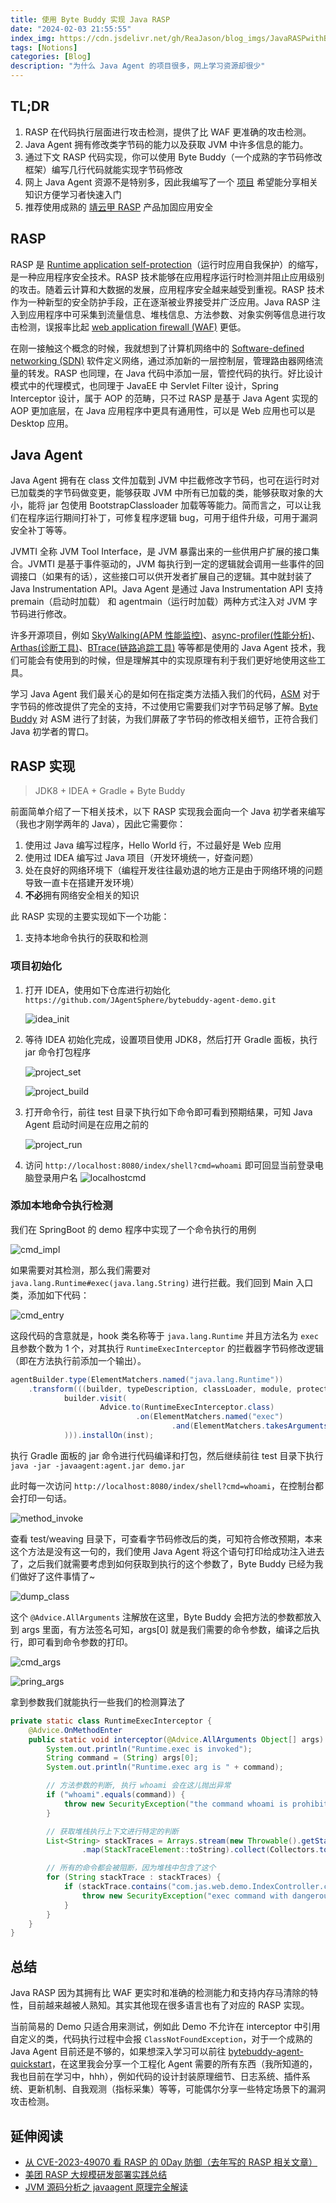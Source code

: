 ```yaml
---
title: 使用 Byte Buddy 实现 Java RASP
date: "2024-02-03 21:55:55"
index_img: https://cdn.jsdelivr.net/gh/ReaJason/blog_imgs/JavaRASPwithByteBuddy_index_img.png
tags: [Notions]
categories: [Blog]
description: "为什么 Java Agent 的项目很多，网上学习资源却很少"
---
```


## TL;DR

1. RASP 在代码执行层面进行攻击检测，提供了比 WAF 更准确的攻击检测。
2. Java Agent 拥有修改类字节码的能力以及获取 JVM 中许多信息的能力。
3. 通过下文 RASP 代码实现，你可以使用 Byte Buddy（一个成熟的字节码修改框架）编写几行代码就能实现字节码修改
4. 网上 Java Agent 资源不是特别多，因此我编写了一个 [项目](#总结) 希望能分享相关知识方便学习者快速入门
5. 推荐使用成熟的 [靖云甲 RASP](https://www.boundaryx.com/category/product/adr)  产品加固应用安全

## RASP

RASP 是 [Runtime application self-protection](https://en.wikipedia.org/wiki/Runtime_application_self-protection)（运行时应用自我保护）的缩写，是一种应用程序安全技术。RASP 技术能够在应用程序运行时检测并阻止应用级别的攻击。随着云计算和大数据的发展，应用程序安全越来越受到重视。RASP 技术作为一种新型的安全防护手段，正在逐渐被业界接受并广泛应用。Java RASP 注入到应用程序中可采集到流量信息、堆栈信息、方法参数、对象实例等信息进行攻击检测，误报率比起 [web application firewall (WAF)](https://en.wikipedia.org/wiki/Web_application_firewall) 更低。

在刚一接触这个概念的时候，我就想到了计算机网络中的 [Software-defined networking (SDN)](https://en.wikipedia.org/wiki/Software-defined_networking) 软件定义网络，通过添加新的一层控制层，管理路由器网络流量的转发。RASP 也同理，在 Java 代码中添加一层，管控代码的执行。好比设计模式中的代理模式，也同理于 JavaEE 中 Servlet Filter 设计，Spring Interceptor 设计，属于 AOP 的范畴，只不过 RASP 是基于 Java Agent 实现的 AOP 更加底层，在 Java 应用程序中更具有通用性，可以是 Web 应用也可以是 Desktop 应用。

## Java Agent

Java Agent 拥有在 class 文件加载到 JVM 中拦截修改字节码，也可在运行时对已加载类的字节码做变更，能够获取 JVM 中所有已加载的类，能够获取对象的大小，能将 jar 包使用 BootstrapClassloader 加载等等能力。简而言之，可以让我们在程序运行期间打补丁，可修复程序逻辑 bug，可用于组件升级，可用于漏洞安全补丁等等。

JVMTI 全称 JVM Tool Interface，是 JVM 暴露出来的一些供用户扩展的接口集合。JVMTI 是基于事件驱动的，JVM 每执行到一定的逻辑就会调用一些事件的回调接口（如果有的话），这些接口可以供开发者扩展自己的逻辑。其中就封装了 Java Instrumentation API。Java Agent 是通过 Java Instrumentation API 支持 premain（启动时加载） 和 agentmain（运行时加载）两种方式注入对 JVM 字节码进行修改。

许多开源项目，例如 [SkyWalking(APM 性能监控)](https://github.com/apache/skywalking-java)、[async-profiler(性能分析)](https://github.com/async-profiler/async-profiler)、[Arthas(诊断工具)](https://github.com/alibaba/arthas)、[BTrace(链路追踪工具)](https://github.com/btraceio/btrace) 等等都是使用的 Java Agent 技术，我们可能会有使用到的时候，但是理解其中的实现原理有利于我们更好地使用这些工具。

学习 Java Agent 我们最关心的是如何在指定类方法插入我们的代码，[ASM](https://asm.ow2.io/) 对于字节码的修改提供了完全的支持，不过使用它需要我们对字节码足够了解。[Byte Buddy](https://bytebuddy.net/#/) 对 ASM 进行了封装，为我们屏蔽了字节码的修改相关细节，正符合我们 Java 初学者的胃口。

## RASP 实现

> JDK8 + IDEA + Gradle + Byte Buddy

前面简单介绍了一下相关技术，以下 RASP 实现我会面向一个 Java 初学者来编写（我也才刚学两年的 Java），因此它需要你：

1. 使用过 Java 编写过程序，Hello World 行，不过最好是 Web 应用
2. 使用过 IDEA 编写过 Java 项目（开发环境统一，好查问题）
3. 处在良好的网络环境下（编程开发往往最劝退的地方正是由于网络环境的问题导致一直卡在搭建开发环境）
4. **不必**拥有网络安全相关的知识

此 RASP 实现的主要实现如下一个功能：

1. 支持本地命令执行的获取和检测

### 项目初始化

1. 打开 IDEA，使用如下仓库进行初始化 `https://github.com/JAgentSphere/bytebuddy-agent-demo.git`

    ![idea_init](https://cdn.jsdelivr.net/gh/ReaJason/blog_imgs/JavaRASPwithByteBuddy_img/idea_init.png)

2. 等待 IDEA 初始化完成，设置项目使用 JDK8，然后打开 Gradle 面板，执行 jar 命令打包程序

    ![project_set](https://cdn.jsdelivr.net/gh/ReaJason/blog_imgs/JavaRASPwithByteBuddy_img/project_set.png)

    ![project_build](https://cdn.jsdelivr.net/gh/ReaJason/blog_imgs/JavaRASPwithByteBuddy_img/project_build.png)

3. 打开命令行，前往 test 目录下执行如下命令即可看到预期结果，可知 Java Agent 启动时间是在应用之前的

    ![project_run](https://cdn.jsdelivr.net/gh/ReaJason/blog_imgs/JavaRASPwithByteBuddy_img/project_run.png)

4. 访问 `http://localhost:8080/index/shell?cmd=whoami` 即可回显当前登录电脑登录用户名
    ![localhostcmd](https://cdn.jsdelivr.net/gh/ReaJason/blog_imgs/JavaRASPwithByteBuddy_img/localhostcmd.png)

### 添加本地命令执行检测

我们在 SpringBoot 的 demo 程序中实现了一个命令执行的用例

![cmd_impl](https://cdn.jsdelivr.net/gh/ReaJason/blog_imgs/JavaRASPwithByteBuddy_img/cmd_impl.png)

如果需要对其检测，那么我们需要对 `java.lang.Runtime#exec(java.lang.String)` 进行拦截。我们回到 Main 入口类，添加如下代码：

![cmd_entry](https://cdn.jsdelivr.net/gh/ReaJason/blog_imgs/JavaRASPwithByteBuddy_img/cmd_entry.png)

这段代码的含意就是，hook 类名称等于 `java.lang.Runtime` 并且方法名为 `exec` 且参数个数为 1 个，对其执行 `RuntimeExecInterceptor` 的拦截器字节码修改逻辑（即在方法执行前添加一个输出）。

```java
agentBuilder.type(ElementMatchers.named("java.lang.Runtime"))
    .transform(((builder, typeDescription, classLoader, module, protectionDomain) ->
            builder.visit(
                    Advice.to(RuntimeExecInterceptor.class)
                            .on(ElementMatchers.named("exec")
                                    .and(ElementMatchers.takesArguments(1)))
            ))).installOn(inst);
```

执行 Gradle 面板的 jar 命令进行代码编译和打包，然后继续前往 test 目录下执行 `java -jar -javaagent:agent.jar demo.jar`

此时每一次访问 `http://localhost:8080/index/shell?cmd=whoami`，在控制台都会打印一句话。

![method_invoke](https://cdn.jsdelivr.net/gh/ReaJason/blog_imgs/JavaRASPwithByteBuddy_img/method_invoke.png)

查看 test/weaving 目录下，可查看字节码修改后的类，可知符合修改预期，本来这个方法是没有这一句的，我们使用 Java Agent 将这个语句打印给成功注入进去了，之后我们就需要考虑到如何获取到执行的这个参数了，Byte Buddy 已经为我们做好了这件事情了~

![dump_class](https://cdn.jsdelivr.net/gh/ReaJason/blog_imgs/JavaRASPwithByteBuddy_img/dump_class.png)

这个 `@Advice.AllArguments` 注解放在这里，Byte Buddy 会把方法的参数都放入到 args 里面，有方法签名可知，args[0] 就是我们需要的命令参数，编译之后执行，即可看到命令参数的打印。

![cmd_args](https://cdn.jsdelivr.net/gh/ReaJason/blog_imgs/JavaRASPwithByteBuddy_img/cmd_args.png)

![pring_args](https://cdn.jsdelivr.net/gh/ReaJason/blog_imgs/JavaRASPwithByteBuddy_img/print_args.png)

拿到参数我们就能执行一些我们的检测算法了

```java
private static class RuntimeExecInterceptor {
    @Advice.OnMethodEnter
    public static void interceptor(@Advice.AllArguments Object[] args) {
        System.out.println("Runtime.exec is invoked");
        String command = (String) args[0];
        System.out.println("Runtime.exec arg is " + command);

        // 方法参数的判断, 执行 whoami 会在这儿抛出异常
        if ("whoami".equals(command)) {
            throw new SecurityException("the command whoami is prohibited in this env");
        }

        // 获取堆栈执行上下文进行特定的判断
        List<String> stackTraces = Arrays.stream(new Throwable().getStackTrace()).limit(100)
                .map(StackTraceElement::toString).collect(Collectors.toList());

        // 所有的命令都会被阻断，因为堆栈中包含了这个
        for (String stackTrace : stackTraces) {
            if (stackTrace.contains("com.jas.web.demo.IndexController.cmd")) {
                throw new SecurityException("exec command with dangerous stack");
            }
        }
    }
}
```

## 总结

Java RASP 因为其拥有比 WAF 更实时和准确的检测能力和支持内存马清除的特性，目前越来越被人熟知。其实其他现在很多语言也有了对应的 RASP 实现。

当前简易的 Demo 只适合用来测试，例如此 Demo 不允许在 interceptor 中引用自定义的类，代码执行过程中会报 `ClassNotFoundException`，对于一个成熟的 Java Agent 目前还是不够的，如果想深入学习可以前往 [bytebuddy-agent-quickstart](https://github.com/JAgentSphere/bytebuddy-agent-quickstart)，在这里我会分享一个工程化 Agent 需要的所有东西（我所知道的，我也目前在学习中，hhh），例如代码的设计封装原理细节、日志系统、插件系统、更新机制、自我观测（指标采集）等等，可能偶尔分享一些特定场景下的漏洞攻击检测。

## 延伸阅读

- [从 CVE-2023-49070 看 RASP 的 0Day 防御（去年写的 RASP 相关文章）](https://mp.weixin.qq.com/s/yfrz9cIsindPZMYRE7Buww)
- [美团 RASP 大规模研发部署实践总结](https://tech.meituan.com/2024/01/19/runtime-application-self-protection-practice-in-meituan.html)
- [JVM 源码分析之 javaagent 原理完全解读](https://www.infoq.cn/article/javaagent-illustrated)
